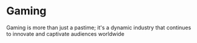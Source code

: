 # Gaming
Gaming is more than just a pastime; it's a dynamic industry that continues to innovate and captivate audiences worldwide
